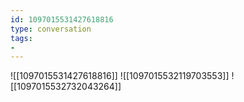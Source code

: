 ```yaml
---
id: 1097015531427618816
type: conversation
tags:
- 
---
```

![[1097015531427618816]]
![[1097015532119703553]]
![[1097015532732043264]]

